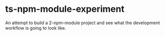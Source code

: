 # ts-npm-module-experiment

An attempt to build a 2-npm-module project and see what the development workflow is going to look like.
